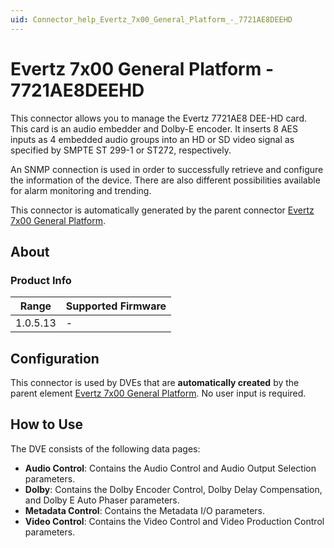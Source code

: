 ```yaml
---
uid: Connector_help_Evertz_7x00_General_Platform_-_7721AE8DEEHD
---
```


# Evertz 7x00 General Platform - 7721AE8DEEHD

This connector allows you to manage the Evertz 7721AE8 DEE-HD card. This card is an audio embedder and Dolby-E encoder. It inserts 8 AES inputs as 4 embedded audio groups into an HD or SD video signal as specified by SMPTE ST 299-1 or ST272, respectively.

An SNMP connection is used in order to successfully retrieve and configure the information of the device. There are also different possibilities available for alarm monitoring and trending.

This connector is automatically generated by the parent connector [Evertz 7x00 General Platform](https://catalog.dataminer.services/?q=Evertz%207x00%20General%20Platform).

## About

### Product Info

| Range     | Supported Firmware     |
|-----------|------------------------|
| 1.0.5.13  | -                      |

## Configuration

This connector is used by DVEs that are **automatically created** by the parent element [Evertz 7x00 General Platform](https://catalog.dataminer.services/?q=Evertz%207x00%20General%20Platform). No user input is required.

## How to Use

The DVE consists of the following data pages:

- **Audio Control**: Contains the Audio Control and Audio Output Selection parameters.
- **Dolby**: Contains the Dolby Encoder Control, Dolby Delay Compensation, and Dolby E Auto Phaser parameters.
- **Metadata Control**: Contains the Metadata I/O parameters.
- **Video Control**: Contains the Video Control and Video Production Control parameters.
